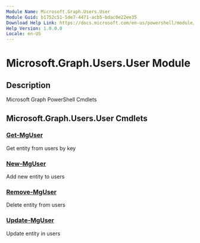 ```yaml
---
Module Name: Microsoft.Graph.Users.User
Module Guid: b1752c51-5de7-4471-acb5-bdac0e22ee35
Download Help Link: https://docs.microsoft.com/en-us/powershell/module/microsoft.graph.users.user
Help Version: 1.0.0.0
Locale: en-US
---
```


# Microsoft.Graph.Users.User Module
## Description
Microsoft Graph PowerShell Cmdlets

## Microsoft.Graph.Users.User Cmdlets
### [Get-MgUser](Get-MgUser.md)
Get entity from users by key

### [New-MgUser](New-MgUser.md)
Add new entity to users

### [Remove-MgUser](Remove-MgUser.md)
Delete entity from users

### [Update-MgUser](Update-MgUser.md)
Update entity in users

